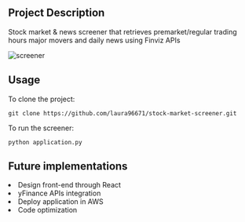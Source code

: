 ## Project Description
Stock market & news screener that retrieves premarket/regular trading hours major movers and daily news using Finviz APIs

![screener](https://user-images.githubusercontent.com/106548240/193538647-38eb0a70-4cec-43b2-bf54-be71875780e7.png)

## Usage
To clone the project:
```
git clone https://github.com/laura96671/stock-market-screener.git
```
To run the screener:
```
python application.py
```

## Future implementations
<li>Design front-end through React
<li>yFinance APIs integration
<li>Deploy application in AWS
<li>Code optimization
